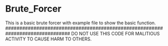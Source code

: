 # Brute_Forcer
This is a basic brute forcer with example file to show the basic function.
###############################################################################
DO NOT USE THIS CODE FOR MALITIOUS ACTIVITY TO CAUSE HARM TO OTHERS.
